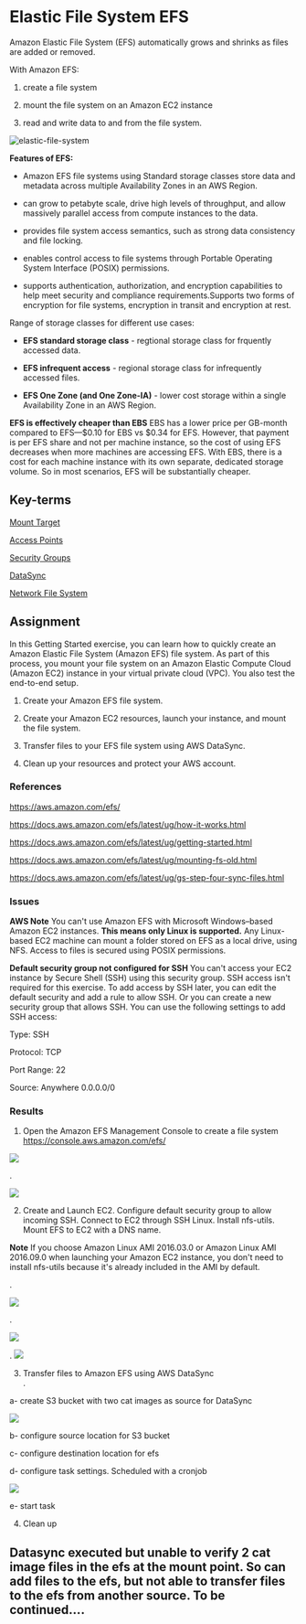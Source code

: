 # Elastic File System EFS
Amazon Elastic File System (EFS) automatically grows and shrinks as files are added or removed.

With Amazon EFS:
1) create a file system

2) mount the file system on an Amazon EC2 instance

3)  read and write data to and from the file system.

![elastic-file-system](../00_includes/wk04/elastic-file-system-features.png)


**Features of EFS:**

* Amazon EFS file systems using Standard storage classes store data and metadata across multiple Availability Zones in an AWS Region. 

* can grow to petabyte scale, drive high levels of throughput, and allow massively parallel access from compute instances to the data.

* provides file system access semantics, such as strong data consistency and file locking. 

* enables control access to file systems through Portable Operating System Interface (POSIX) permissions. 

* supports authentication, authorization, and encryption capabilities to help meet security and compliance requirements.Supports two forms of encryption for file systems, encryption in transit and encryption at rest. 

Range of storage classes for different use cases:

* **EFS standard storage class** - regtional storage class for frquently accessed data.
* **EFS infrequent access** - regional storage class for infrequently accessed files.

* **EFS One Zone (and One Zone-IA)** - lower cost storage within a single Availability Zone in an AWS Region.

**EFS is effectively cheaper than EBS**
EBS has a lower price per GB-month compared to EFS—$0.10 for EBS vs $0.34 for EFS. However, that payment is per EFS share and not per machine instance, so the cost of using EFS decreases when more machines are accessing EFS. With EBS, there is a cost for each machine instance with its own separate, dedicated storage volume. So in most scenarios, EFS will be substantially cheaper.


## Key-terms
[Mount Target](../beschrijvingen/aws-cloud-glossary.md#mount-target)

[Access Points](../beschrijvingen/aws-cloud-glossary.md#access-points)

[Security Groups](../beschrijvingen/aws-cloud-glossary.md#security-groups)

[DataSync](../beschrijvingen/aws-cloud-glossary.md#datasync)

[Network File System](../beschrijvingen/general-glossary.md#network-file-system)



## Assignment

In this Getting Started exercise, you can learn how to quickly create an Amazon Elastic File System (Amazon EFS) file system. As part of this process, you mount your file system on an Amazon Elastic Compute Cloud (Amazon EC2) instance in your virtual private cloud (VPC). You also test the end-to-end setup.

1) Create your Amazon EFS file system.

2) Create your Amazon EC2 resources, launch your instance, and mount the file system.

3) Transfer files to your EFS file system using AWS DataSync.

4) Clean up your resources and protect your AWS account.

### References
https://aws.amazon.com/efs/

https://docs.aws.amazon.com/efs/latest/ug/how-it-works.html

https://docs.aws.amazon.com/efs/latest/ug/getting-started.html

https://docs.aws.amazon.com/efs/latest/ug/mounting-fs-old.html

https://docs.aws.amazon.com/efs/latest/ug/gs-step-four-sync-files.html

### Issues
**AWS Note**
You can't use Amazon EFS with Microsoft Windows–based Amazon EC2 instances. 
**This means only Linux is supported.** Any Linux-based EC2 machine can mount a folder stored on EFS as a local drive, using NFS. Access to files is secured using POSIX permissions. 

**Default security group not configured for SSH**
You can't access your EC2 instance by Secure Shell (SSH) using this security group. SSH access isn't required for this exercise. To add access by SSH later, you can edit the default security and add a rule to allow SSH. Or you can create a new security group that allows SSH. You can use the following settings to add SSH access:

Type: SSH

Protocol: TCP

Port Range: 22

Source: Anywhere 0.0.0.0/0

### Results

1) Open the Amazon EFS Management Console to create a file system 
https://console.aws.amazon.com/efs/

![](../00_includes/wk04/efs-created.png)

.

![](../00_includes/wk04/ex-features-created-efs.png)


2) Create and Launch EC2. Configure default security group to allow incoming SSH. Connect to EC2 through SSH Linux. Install nfs-utils. Mount EFS to EC2 with a DNS name.

**Note**
If you choose Amazon Linux AMI 2016.03.0 or Amazon Linux AMI 2016.09.0 when launching your Amazon EC2 instance, you don't need to install nfs-utils because it's already included in the AMI by default.

.

![](../00_includes/wk04/efs-mount-securitygrp-config.png)

.

![](../00_includes/wk04/efs-mounted-ec2.png)

.
![](../00_includes/wk04/efs-mounted-test-file.png)

3) Transfer files to Amazon EFS using AWS DataSync  
.

a- create S3 bucket with two cat images as source for DataSync

![](../00_includes/wk04/efs-created-s3-source.png)


b- configure source location for S3 bucket

c- configure destination location for efs

d- configure task settings. Scheduled with a cronjob

![](../00_includes/wk04/efs-cronjob-datasync.png)


e- start task

4) Clean up

## Datasync executed but unable to verify 2 cat image files in the efs at the mount point. So can add files to the efs, but not able to transfer files to the efs from another source. To be continued....






